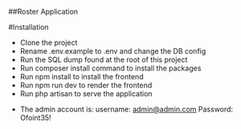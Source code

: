 ##Roster Application

#Installation

- Clone the project
- Rename .env.example to .env and change the DB config
- Run the SQL dump found at the root of this project
- Run composer install command to install the packages
- Run npm install to install the frontend
- Run npm run dev to render the frontend
- Run php artisan to serve the application

* The admin account is:
username: admin@admin.com
Password: Ofoint35!
